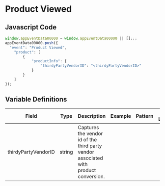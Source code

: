# Product Viewed

### 

## Javascript Code
```js
window.appEventData00000 = window.appEventData00000 || [];;;
appEventData00000.push({
  "event": "Product Viewed",
    "product": [
        {
            "productInfo": {
                "thirdyPartyVendorID": "<thirdyPartyVendorID>"
            }
        }
    ]
});
```

## Variable Definitions

|Field|Type|Description|Example|Pattern|Min Length|Max Length|Minimum|Maximum|Multiple Of|
| --- | --- | --- | --- | --- | --- | --- | --- | --- | --- |
|thirdyPartyVendorID|string|Captures the vendor id of the third party vendor associated with product conversion.||||||||




